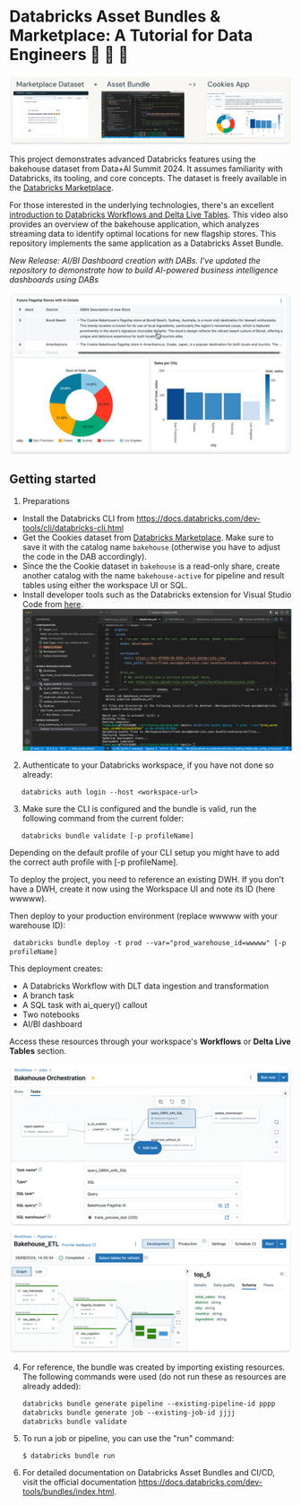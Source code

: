 # Databricks Asset Bundles & Marketplace: A Tutorial for Data Engineers 🍪 🍪 🍪

![cookies](misc/arch1.png)

This project demonstrates advanced Databricks features using the bakehouse dataset from Data+AI Summit 2024. It assumes familiarity with Databricks, its tooling, and core concepts. The dataset is freely available in the [Databricks Marketplace](https://marketplace.databricks.com/details/f8498740-31ea-49f8-9206-1bbf533f3993/Databricks_Cookies-Dataset-DAIS-2024-).

For those interested in the underlying technologies, there's an excellent [introduction to Databricks Workflows and Delta Live Tables](https://www.youtube.com/watch?v=KVCc1Dkz7tM). This video also provides an overview of the bakehouse application, which analyzes streaming data to identify optimal locations for new flagship stores. This repository implements the same application as a Databricks Asset Bundle.

*New Release: AI/BI Dashboard creation with DABs.
I've updated the repository to demonstrate how to build AI-powered business intelligence dashboards using DABs*

![cookies](misc/bakehouse_data_eng.png)

## Getting started

1. Preparations 

* Install the Databricks CLI from https://docs.databricks.com/dev-tools/cli/databricks-cli.html
* Get the Cookies dataset from [Databricks Marketplace](https://marketplace.databricks.com/details/). Make sure to save it with the catalog name ``bakehouse`` (otherwise you have to adjust the code in the DAB accordingly).
* Since the the Cookie dataset in ``bakehouse`` is a read-only share, create another catalog with the name ``bakehouse-active`` for pipeline and result tables using either the workspace UI or SQL. 
* Install developer tools such as the Databricks extension for Visual Studio Code from [here](https://docs.databricks.com/dev-tools/vscode-ext.html). 
![Screenshot from VSCode with Databricks Extension](misc/vscode_ext.png)

2. Authenticate to your Databricks workspace, if you have not done so already:
   
```
   databricks auth login --host <workspace-url>
```

3. Make sure the CLI is configured and the bundle is valid, run the following command from the current folder:       

```
   databricks bundle validate [-p profileName]
```

Depending on the default profile of your CLI setup you might have to add the correct auth profile with [-p profileName].

To deploy the project, you need to reference an existing DWH. If you don't have a DWH, create it now using the Workspace UI and note its ID (here wwwww). 
   
   
Then deploy to your production environment (replace wwwww with your warehouse ID):
   ```
    databricks bundle deploy -t prod --var="prod_warehouse_id=wwwww" [-p profileName]
   ```

This deployment creates:

* A Databricks Workflow with DLT data ingestion and transformation
* A branch task
* A SQL task with ai_query() callout
* Two notebooks
* AI/BI dashboard

Access these resources through your workspace's **Workflows** or **Delta Live Tables** section.

![cookies](misc/bakehouse_jobs.png)
![cookies](misc/bakehouse_etl.png)

4. For reference, the bundle was created by importing existing resources. The following commands were used (do not run these as resources are already added): 
   ```
   databricks bundle generate pipeline --existing-pipeline-id pppp
   databricks bundle generate job --existing-job-id jjjj 
   databricks bundle validate 

5. To run a job or pipeline, you can use the "run" command:
   ```
   $ databricks bundle run
   ```

6. For detailed documentation on Databricks Asset Bundles and CI/CD, visit the official documentation
   https://docs.databricks.com/dev-tools/bundles/index.html.



